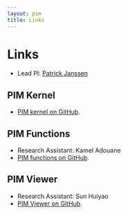 ```yaml
---
layout: pim
title: Links
---
```


# Links

- Lead PI: [Patrick Janssen](http://patrick.janssen.name)

## PIM Kernel
- [PIM kernel on GitHub](https://github.com/phtj/gs-json).

## PIM Functions
- Research Assistant: Kamel Adouane
- [PIM functions on GitHub](https://github.com/phtj/gs-modelling).

## PIM Viewer
- Research Assistant: Sun Huiyao
- [PIM Viewer on GitHub](https://github.com/phtj/gs-viewer).



